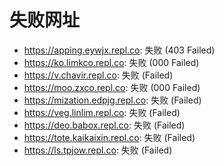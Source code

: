 # 失败网址
- https://apping.eywjx.repl.co: 失败 (403
Failed)
- https://ko.limkco.repl.co: 失败 (000
Failed)
- https://v.chavir.repl.co: 失败 (Failed)
- https://moo.zxco.repl.co: 失败 (000
Failed)
- https://mization.edpjg.repl.co: 失败 (Failed)
- https://veg.linlim.repl.co: 失败 (Failed)
- https://deo.babox.repl.co: 失败 (Failed)
- https://tote.kaikaixin.repl.co: 失败 (Failed)
- https://ls.tpjow.repl.co: 失败 (Failed)
